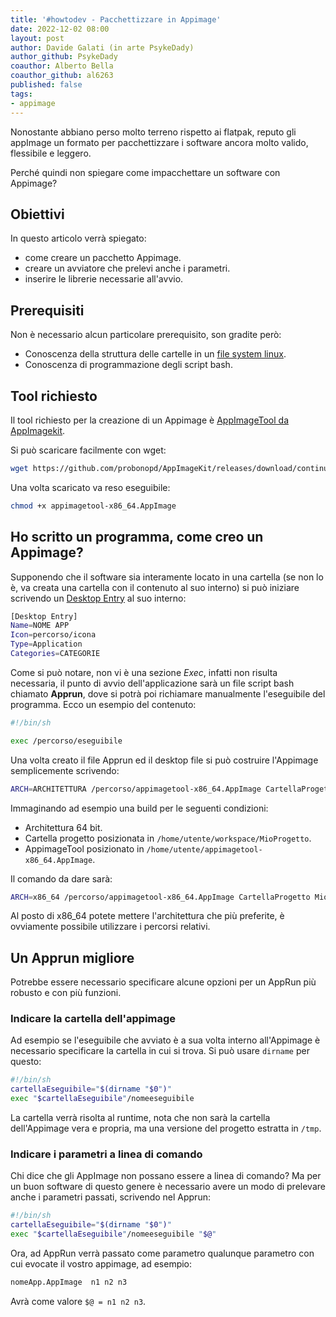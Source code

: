 ```yaml
---
title: '#howtodev - Pacchettizzare in Appimage' 
date: 2022-12-02 08:00
layout: post 
author: Davide Galati (in arte PsykeDady)
author_github: PsykeDady
coauthor: Alberto Bella
coauthor_github: al6263
published: false
tags: 
- appimage
---
```


Nonostante abbiano perso molto terreno rispetto ai flatpak, reputo gli appImage un formato per pacchettizzare i software ancora molto valido, flessibile e leggero. 

Perché quindi non spiegare come impacchettare un software con Appimage?

## Obiettivi

In questo articolo verrà spiegato:

- come creare un pacchetto Appimage.
- creare un avviatore che prelevi anche i parametri.
- inserire le librerie necessarie all'avvio.

## Prerequisiti

Non è necessario alcun particolare prerequisito, son gradite però: 

- Conoscenza della struttura delle cartelle in un [file system linux](https://linuxhub.it/articles/howto-La-struttura-del-filesystem-Linux/).
- Conoscenza di programmazione degli script bash.

## Tool richiesto

Il tool richiesto per la creazione di un Appimage è [AppImageTool da AppImagekit](https://github.com/probonopd/AppImageKit).  

Si può scaricare facilmente con wget:

```bash
wget https://github.com/probonopd/AppImageKit/releases/download/continuous/appimagetool-x86_64.AppImage
```

Una volta scaricato va reso eseguibile: 

```bash
chmod +x appimagetool-x86_64.AppImage
```


## Ho scritto un programma, come creo un Appimage?

Supponendo che il software sia interamente locato in una cartella (se non lo è, va creata una cartella con il contenuto al suo interno) si può iniziare scrivendo un [Desktop Entry](https://linuxhub.it/articles/howto-desktop-entry/) al suo interno: 

```bash
[Desktop Entry]
Name=NOME APP
Icon=percorso/icona
Type=Application
Categories=CATEGORIE
```

Come si può notare, non vi è una sezione *Exec*, infatti non risulta necessaria, il punto di avvio dell'applicazione sarà un file script bash chiamato **Apprun**, dove si potrà poi richiamare manualmente l'eseguibile del programma. Ecco un esempio del contenuto: 

```bash
#!/bin/sh

exec /percorso/eseguibile
```

Una volta creato il file Apprun ed il desktop file si può costruire l'Appimage semplicemente scrivendo:

```bash
ARCH=ARCHITETTURA /percorso/appimagetool-x86_64.AppImage CartellaProgetto nomeApp.AppImage 
```

Immaginando ad esempio una build per le seguenti condizioni: 

- Architettura 64 bit.
- Cartella progetto posizionata in `/home/utente/workspace/MioProgetto`.
- AppimageTool posizionato in `/home/utente/appimagetool-x86_64.AppImage`.

Il comando da dare sarà: 

```bash
ARCH=x86_64 /percorso/appimagetool-x86_64.AppImage CartellaProgetto MioProgetto.AppImage 
```

Al posto di x86_64 potete mettere l'architettura che più preferite, è ovviamente possibile utilizzare i percorsi relativi.

## Un Apprun migliore

Potrebbe essere necessario specificare alcune opzioni per un AppRun più robusto e con più funzioni.

### Indicare la cartella dell'appimage

Ad esempio se l'eseguibile che avviato è a sua volta interno all'Appimage è necessario specificare la cartella in cui si trova. Si può usare `dirname` per questo:

```bash
#!/bin/sh
cartellaEseguibile="$(dirname "$0")"
exec "$cartellaEseguibile"/nomeeseguibile
```

La cartella verrà risolta al runtime, nota che non sarà la cartella dell'Appimage vera e propria, ma una versione del progetto estratta in `/tmp`.

### Indicare i parametri a linea di comando

Chi dice che gli AppImage non possano essere a linea di comando? Ma per un buon software di questo genere è necessario avere un modo di prelevare anche i parametri passati, scrivendo nel Apprun:

```bash
#!/bin/sh
cartellaEseguibile="$(dirname "$0")"
exec "$cartellaEseguibile"/nomeeseguibile "$@"
```

Ora, ad AppRun verrà passato come parametro qualunque parametro con cui evocate il vostro appimage, ad esempio:

```bash
nomeApp.AppImage  n1 n2 n3
```

Avrà come valore `$@ = n1 n2 n3`.
